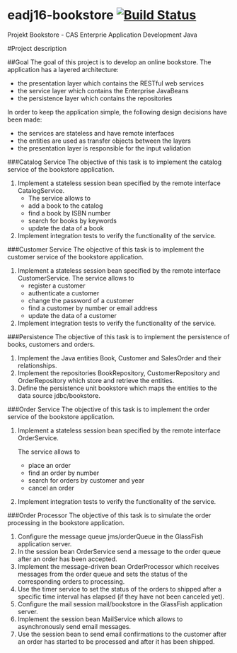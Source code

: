 # eadj16-bookstore [![Build Status](https://travis-ci.org/philippewanner/eadj16-bookstore.svg?branch=master)](https://travis-ci.org/philippewanner/eadj16-bookstore)
Projekt Bookstore - CAS Enterprie Application Development Java

#Project description

##Goal
The goal of this project is to develop an online bookstore. The application has a layered architecture:
- the presentation layer which contains the RESTful web services
- the service layer which contains the Enterprise JavaBeans
- the persistence layer which contains the repositories

In order to keep the application simple, the following design decisions have been made:
- the services are stateless and have remote interfaces
- the entities are used as transfer objects between the layers
- the presentation layer is responsible for the input validation

###Catalog Service
The objective of this task is to implement the catalog service of the bookstore application.
1. Implement a stateless session bean specified by the remote interface CatalogService.
    - The service allows to
    - add a book to the catalog
    - find a book by ISBN number
    - search for books by keywords
    - update the data of a book
2. Implement integration tests to verify the functionality of the service.

###Customer Service
The objective of this task is to implement the customer service of the bookstore application.
1. Implement a stateless session bean specified by the remote interface CustomerService.
    The service allows to
    - register a customer
    - authenticate a customer
    - change the password of a customer
    - find a customer by number or email address
    - update the data of a customer
2. Implement integration tests to verify the functionality of the service.

###Persistence
The objective of this task is to implement the persistence of books, customers and orders.
1. Implement the Java entities Book, Customer and SalesOrder and their relationships.
2. Implement the repositories BookRepository, CustomerRepository and OrderRepository which store and retrieve the 
entities.
3. Define the persistence unit bookstore which maps the entities to the data source jdbc/bookstore.

###Order Service
The objective of this task is to implement the order service of the bookstore application.
1. Implement a stateless session bean specified by the remote interface OrderService.
    
    The service allows to
    - place an order
    - find an order by number
    - search for orders by customer and year
    - cancel an order
2. Implement integration tests to verify the functionality of the service.

###Order Processor
The objective of this task is to simulate the order processing in the bookstore application.
1. Configure the message queue jms/orderQueue in the GlassFish application server.
2. In the session bean OrderService send a message to the order queue after an order has been accepted.
3. Implement the message-driven bean OrderProcessor which receives messages from the order queue and sets the status of
 the corresponding orders to processing.
4. Use the timer service to set the status of the orders to shipped after a specific time interval has elapsed (if they
 have not been canceled yet).
5. Configure the mail session mail/bookstore in the GlassFish application server.
6. Implement the session bean MailService which allows to asynchronously send email messages.
7. Use the session bean to send email confirmations to the customer after an order has started to be processed and 
after it has been shipped.
